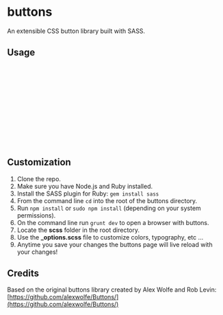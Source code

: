 # buttons
An extensible CSS button library built with SASS.

## Usage
<pre>
<code>
<!-- Buttons compiled CSS -->
<link rel="stylesheet" href="css/buttons.css">
 
<!-- Use only if you need support for the dropdown menus -->
<script src="//ajax.googleapis.com/ajax/libs/jquery/1.11.1/jquery.min.js"></script>
<script type="text/javascript" src="js/buttons.js"></script>
 
<!-- Use only if you want FontAwesome icons -->
<link href="//cdnjs.cloudflare.com/ajax/libs/font-awesome/4.7.0/css/font-awesome.min.css" rel="stylesheet">
</code>
</pre>

## Customization
1. Clone the repo.
2. Make sure you have Node.js and Ruby installed.
3. Install the SASS plugin for Ruby: `gem install sass`
4. From the command line `cd` into the root of the buttons directory.
5. Run `npm install` or `sudo npm install` (depending on your system permissions).
6. On the command line run `grunt dev` to open a browser with buttons.
7. Locate the **scss** folder in the root directory.
8. Use the **_options.scss** file to customize colors, typography, etc …
9. Anytime you save your changes the buttons page will live reload with your changes!

## Credits
Based on the original buttons library created by Alex Wolfe and Rob Levin: [https://github.com/alexwolfe/Buttons/](https://github.com/alexwolfe/Buttons/)

